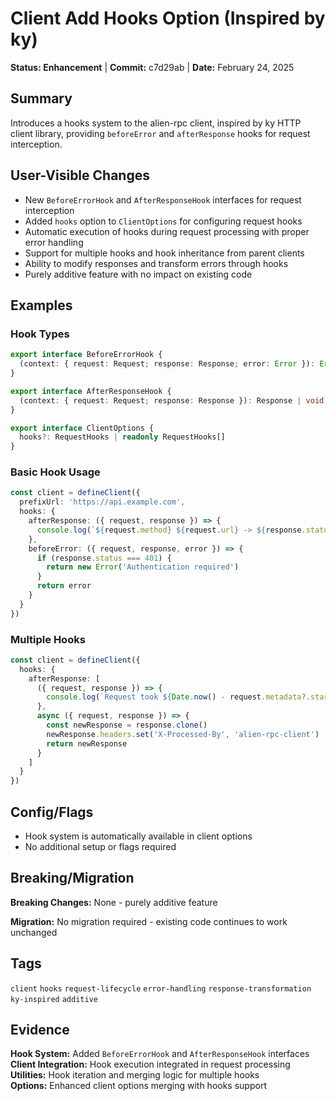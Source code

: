 # Client Add Hooks Option (Inspired by ky)

**Status: Enhancement** | **Commit:** c7d29ab | **Date:** February 24, 2025

## Summary

Introduces a hooks system to the alien-rpc client, inspired by ky HTTP client library, providing `beforeError` and `afterResponse` hooks for request interception.

## User-Visible Changes

- New `BeforeErrorHook` and `AfterResponseHook` interfaces for request interception
- Added `hooks` option to `ClientOptions` for configuring request hooks
- Automatic execution of hooks during request processing with proper error handling
- Support for multiple hooks and hook inheritance from parent clients
- Ability to modify responses and transform errors through hooks
- Purely additive feature with no impact on existing code

## Examples

### Hook Types
```ts
export interface BeforeErrorHook {
  (context: { request: Request; response: Response; error: Error }): Error | Promise<Error>
}

export interface AfterResponseHook {
  (context: { request: Request; response: Response }): Response | void | Promise<Response | void>
}

export interface ClientOptions {
  hooks?: RequestHooks | readonly RequestHooks[]
}
```

### Basic Hook Usage
```ts
const client = defineClient({
  prefixUrl: 'https://api.example.com',
  hooks: {
    afterResponse: ({ request, response }) => {
      console.log(`${request.method} ${request.url} -> ${response.status}`)
    },
    beforeError: ({ request, response, error }) => {
      if (response.status === 401) {
        return new Error('Authentication required')
      }
      return error
    }
  }
})
```

### Multiple Hooks
```ts
const client = defineClient({
  hooks: {
    afterResponse: [
      ({ request, response }) => {
        console.log(`Request took ${Date.now() - request.metadata?.startTime}ms`)
      },
      async ({ request, response }) => {
        const newResponse = response.clone()
        newResponse.headers.set('X-Processed-By', 'alien-rpc-client')
        return newResponse
      }
    ]
  }
})
```

## Config/Flags

- Hook system is automatically available in client options
- No additional setup or flags required

## Breaking/Migration

**Breaking Changes:** None - purely additive feature

**Migration:** No migration required - existing code continues to work unchanged

## Tags

`client` `hooks` `request-lifecycle` `error-handling` `response-transformation` `ky-inspired` `additive`

## Evidence

**Hook System:** Added `BeforeErrorHook` and `AfterResponseHook` interfaces  
**Client Integration:** Hook execution integrated in request processing  
**Utilities:** Hook iteration and merging logic for multiple hooks  
**Options:** Enhanced client options merging with hooks support